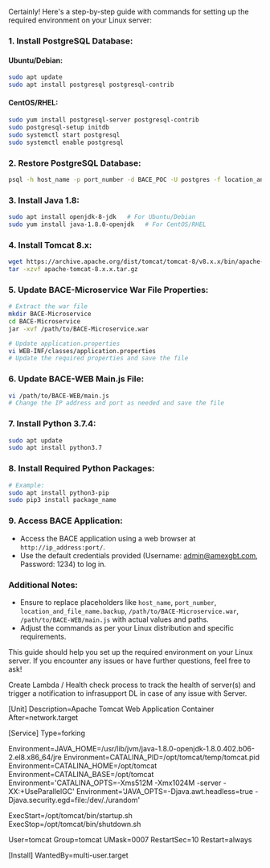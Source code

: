 Certainly! Here's a step-by-step guide with commands for setting up the required environment on your Linux server:

### 1. Install PostgreSQL Database:

#### Ubuntu/Debian:
```bash
sudo apt update
sudo apt install postgresql postgresql-contrib
```

#### CentOS/RHEL:
```bash
sudo yum install postgresql-server postgresql-contrib
sudo postgresql-setup initdb
sudo systemctl start postgresql
sudo systemctl enable postgresql
```

### 2. Restore PostgreSQL Database:
```bash
psql -h host_name -p port_number -d BACE_POC -U postgres -f location_and_file_name.backup
```

### 3. Install Java 1.8:
```bash
sudo apt install openjdk-8-jdk   # For Ubuntu/Debian
sudo yum install java-1.8.0-openjdk   # For CentOS/RHEL
```

### 4. Install Tomcat 8.x:
```bash
wget https://archive.apache.org/dist/tomcat/tomcat-8/v8.x.x/bin/apache-tomcat-8.x.x.tar.gz
tar -xzvf apache-tomcat-8.x.x.tar.gz
```

### 5. Update BACE-Microservice War File Properties:
```bash
# Extract the war file
mkdir BACE-Microservice
cd BACE-Microservice
jar -xvf /path/to/BACE-Microservice.war

# Update application.properties
vi WEB-INF/classes/application.properties
# Update the required properties and save the file
```

### 6. Update BACE-WEB Main.js File:
```bash
vi /path/to/BACE-WEB/main.js
# Change the IP address and port as needed and save the file
```

### 7. Install Python 3.7.4:
```bash
sudo apt update
sudo apt install python3.7
```

### 8. Install Required Python Packages:
```bash
# Example:
sudo apt install python3-pip
sudo pip3 install package_name
```

### 9. Access BACE Application:
- Access the BACE application using a web browser at `http://ip_address:port/`.
- Use the default credentials provided (Username: admin@amexgbt.com, Password: 1234) to log in.

### Additional Notes:
- Ensure to replace placeholders like `host_name`, `port_number`, `location_and_file_name.backup`, `/path/to/BACE-Microservice.war`, `/path/to/BACE-WEB/main.js` with actual values and paths.
- Adjust the commands as per your Linux distribution and specific requirements.

This guide should help you set up the required environment on your Linux server. If you encounter any issues or have further questions, feel free to ask!


Create Lambda / Health check process to track the health of server(s) and trigger a notification to infrasupport DL in case of any issue with Server.




[Unit]
Description=Apache Tomcat Web Application Container
After=network.target

[Service]
Type=forking

Environment=JAVA_HOME=/usr/lib/jvm/java-1.8.0-openjdk-1.8.0.402.b06-2.el8.x86_64/jre
Environment=CATALINA_PID=/opt/tomcat/temp/tomcat.pid
Environment=CATALINA_HOME=/opt/tomcat
Environment=CATALINA_BASE=/opt/tomcat
Environment='CATALINA_OPTS=-Xms512M -Xmx1024M -server -XX:+UseParallelGC'
Environment='JAVA_OPTS=-Djava.awt.headless=true -Djava.security.egd=file:/dev/./urandom'

ExecStart=/opt/tomcat/bin/startup.sh
ExecStop=/opt/tomcat/bin/shutdown.sh

User=tomcat
Group=tomcat
UMask=0007
RestartSec=10
Restart=always

[Install]
WantedBy=multi-user.target

